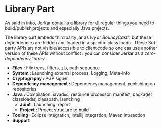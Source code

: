 # Library Part

As said in intro, Jerkar contains a library for all regular things you need to build/publish projects and especially Java projects.

The library part embeds third party jar as _Ivy_ or _BouncyCastle_ but these dependencies are hidden and loaded in 
a specific class loader. These 3rd party APIs are not visible/accessible to client code so one can use another 
version of these APIs without conflict : you can consider Jerkar as a *zero-dependency library*.


* __Files :__ File trees, filters, zip, path sequence
* __System :__ Launching external process, Logging, Meta-info
* __Cryptography :__ PGP signer
* __Dependency management :__ Dependency management, publishing on repositories
* __Java :__ Compilation, javadoc, resource processor, manifest, packager, classloader, classpath, launching 
  * __Junit :__ Launching, report
  * __Project :__ Project structure to build
* __Tooling :__ Eclipse integration, intellij integration, Maven interaction
* __Support__
 







